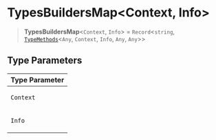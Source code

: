 # TypesBuildersMap\<Context, Info\>

> **TypesBuildersMap**\<`Context`, `Info`\> = `Record`\<`string`, [`TypeMethods`](TypeMethods.md)\<`Any`, `Context`, `Info`, `Any`, `Any`\>\>

## Type Parameters

<table>
<thead>
<tr>
<th>Type Parameter</th>
</tr>
</thead>
<tbody>
<tr>
<td>

`Context`

</td>
</tr>
<tr>
<td>

`Info`

</td>
</tr>
</tbody>
</table>
